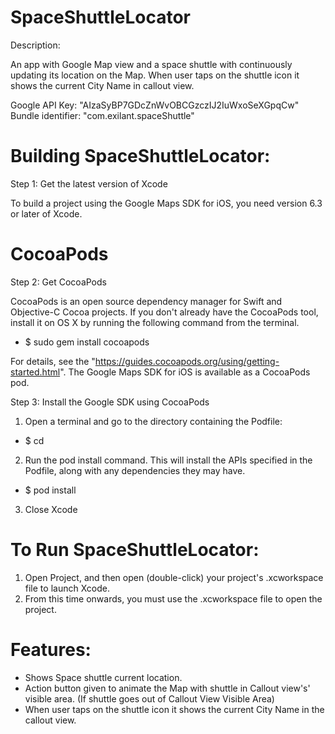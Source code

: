 # SpaceShuttleLocator

Description:

An app with Google Map view and a space shuttle with continuously updating its location on the Map. When user taps on the shuttle icon it shows the current City Name in callout view.

Google API Key: "AIzaSyBP7GDcZnWvOBCGzczIJ2IuWxoSeXGpqCw"
Bundle identifier: "com.exilant.spaceShuttle"

# Building SpaceShuttleLocator:

Step 1: Get the latest version of Xcode

To build a project using the Google Maps SDK for iOS, you need version 6.3 or later of Xcode.

# CocoaPods

Step 2: Get CocoaPods

CocoaPods is an open source dependency manager for Swift and Objective-C Cocoa projects.
If you don't already have the CocoaPods tool, install it on OS X by running the following
command from the terminal. 

- $ sudo gem install cocoapods

For details, see the "https://guides.cocoapods.org/using/getting-started.html".
The Google Maps SDK for iOS is available as a CocoaPods pod. 

Step 3: Install the Google SDK using CocoaPods

1. Open a terminal and go to the directory containing the Podfile:

- $ cd <path-to-project>

2. Run the pod install command. This will install the APIs specified in the Podfile, along with any dependencies they may have.

- $ pod install

3. Close Xcode

# To Run SpaceShuttleLocator:

1. Open Project, and then open (double-click) your project's .xcworkspace file to launch Xcode. 
2. From this time onwards, you must use the .xcworkspace file to open the project.


# Features:

- Shows Space shuttle current location.
- Action button given to animate the Map with shuttle in Callout view's' visible area. (If shuttle goes out of Callout View Visible Area)
- When user taps on the shuttle icon it shows the current City Name in the callout view.


